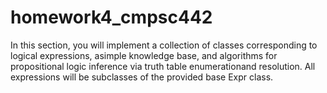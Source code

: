 # homework4_cmpsc442
In this section, you will implement a collection of classes corresponding to logical expressions, asimple knowledge base, and algorithms for propositional logic inference via truth table enumerationand resolution. All expressions will be subclasses of the provided base Expr class. 
